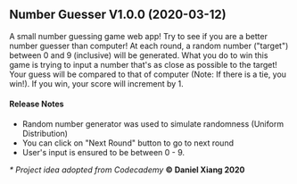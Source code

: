 ## Number Guesser V1.0.0 (2020-03-12)
A small number guessing game web app! Try to see if you are a better number guesser than computer! 
At each round, a random number ("target") between 0 and 9 (inclusive) will be generated. What you do to win this game is trying to input a number that's as close as possible to the target! Your guess will be compared to that of computer (Note: If there is a tie, you win!). If you win, your score will increment by 1.

#### Release Notes
- Random number generator was used to simulate randomness (Uniform Distribution)
- You can click on "Next Round" button to go to next round
- User's input is ensured to be between 0 - 9.

*\* Project idea adopted from Codecademy* 
**&copy; Daniel Xiang 2020**
